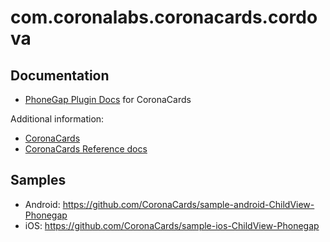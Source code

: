 <!---
 license:
The MIT License (MIT)

Copyright (c) 2014 Corona Labs

Permission is hereby granted, free of charge, to any person obtaining a copy of
this software and associated documentation files (the "Software"), to deal in
the Software without restriction, including without limitation the rights to
use, copy, modify, merge, publish, distribute, sublicense, and/or sell copies # of
the Software, and to permit persons to whom the Software is furnished to do so,
subject to the following conditions:

The above copyright notice and this permission notice shall be included in all
copies or substantial portions of the Software.

THE SOFTWARE IS PROVIDED "AS IS", WITHOUT WARRANTY OF ANY KIND, EXPRESS OR
IMPLIED, INCLUDING BUT NOT LIMITED TO THE WARRANTIES OF MERCHANTABILITY, # FITNESS
FOR A PARTICULAR PURPOSE AND NONINFRINGEMENT. IN NO EVENT SHALL THE AUTHORS OR
COPYRIGHT HOLDERS BE LIABLE FOR ANY CLAIM, DAMAGES OR OTHER LIABILITY, WHETHER
IN AN ACTION OF CONTRACT, TORT OR OTHERWISE, ARISING FROM, OUT OF OR IN
CONNECTION WITH THE SOFTWARE OR THE USE OR OTHER DEALINGS IN THE SOFTWARE.
-->

# com.coronalabs.coronacards.cordova

## Documentation

* [PhoneGap Plugin Docs](doc/index.md) for CoronaCards

Additional information:

* [CoronaCards](http://coronacards.com/)
* [CoronaCards Reference docs](http://coronacards.com/)

## Samples

* Android: https://github.com/CoronaCards/sample-android-ChildView-Phonegap
* iOS: https://github.com/CoronaCards/sample-ios-ChildView-Phonegap
